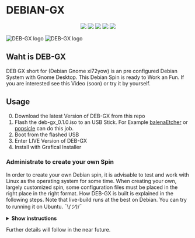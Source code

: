 <h1 align="left">DEBIAN-GX</h1>

<p align="center">
  <img src="https://img.shields.io/badge/Maintained%3F-Yes-green?style=for-the-badge">
  <img src="https://img.shields.io/github/license/xi72yow/DEBIAN-GX?style=for-the-badge">
  <img src="https://img.shields.io/github/stars/xi72yow/DEBIAN-GX?style=for-the-badge">
  <img src="https://img.shields.io/github/forks/xi72yow/DEBIAN-GX?color=teal&style=for-the-badge">
  <img src="https://img.shields.io/github/issues/xi72yow/DEBIAN-GX?color=violet&style=for-the-badge">
</p>

![DEB-GX logo](./gx-assets/logoPNGdark.png#gh-light-mode-only)
![DEB-GX logo](./gx-assets/logoPNGwhite.png#gh-dark-mode-only)

## Waht is DEB-GX

DEB GX short for (Debian Gnome xi72yow) is an pre configured Debian System with Gnome Desktop. This Debian Spin is ready to Work an Fun. If you are interested see this Video (soon) or try it by yourself.

## Usage

0. Download the latest Version of DEB-GX from this repo
1. Flash the deb-gx_0.1.0.iso to an USB Stick. For Example [balenaEtcher](https://www.balena.io/etcher/) or [popsicle](https://github.com/pop-os/popsicle) can do this job.
2. Boot from the flashed USB
3. Enter LIVE Version of DEB-GX
4. Install with Grafical Installer

### Administrate to create your own Spin

In order to create your own Debian spin, it is advisable to test and work with Linux as the operating system for some time. When creating your own, largely customized spin, some configuration files must be placed in the right place in the right format. How DEB-GX is built is explained in the following steps. Note that live-build runs at the best on Debian. You can try to running it on Ubuntu. ¯\\_(ツ)_/¯

<details><summary><b>Show instructions</b></summary>

0. clone this repo and go into it

   ```sh
   git clone https://github.com/xi72yow/DEBIAN-GX.git
   cd DEBIAN-GX
   ```

1. make the admin script executeabele

   ```sh
   chmod +x ./admin/dgxa
   ```

2. download all needed files

   ```sh
   chmod +x ./admin/dgxa
   ```

3. set calamares

   ```sh
   ./admin/dgxa sc
   ```

4. set login screen

   ```sh
   ./admin/dgxa sl
   ```

5. set login plymouth

   ```sh
   ./admin/dgxa sp
   ```

6. install dev dependencies

   ```sh
   sudo ./admin/dgxa id
   ```

7. build DEBIAN-GX

   ```sh
   sudo ./admin/dgxa b
   ```

</details>

Further details will follow in the near future.

